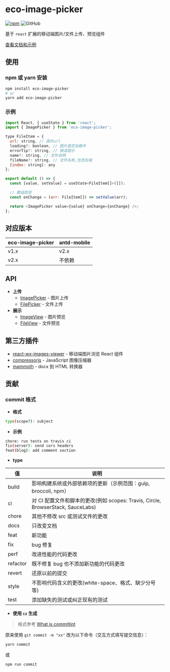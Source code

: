 # eco-image-picker

[![npm][npm]][npm-url]
![GitHub](https://shopmushi.com/configFile/assets/mit.svg)

基于 `react` 扩展的移动端图片/文件上传、预览组件

[查看文档和示例][site]

## 使用

### npm 或 yarn 安装

```bash
npm install eco-image-picker
# or
yarn add eco-image-picker
```

### 示例

```javascript
import React, { useState } from 'react';
import { ImagePicker } from 'eco-image-picker';

type FileItem = {
  url: string, // 图片url
  loading?: boolean, // 图片是否加载中
  errorTip?: string, // 错误提示
  name?: string, // 文件说明
  fileName?: string, // 文件名称,包含后缀
  [index: string]: any
};

export default () => {
  const [value, setValue] = useState<FileItem[]>([]);

  // 数组改变
  const onChange = (arr: FileItem[]) => setValue(arr);

  return <ImagePicker value={value} onChange={onChange} />;
};
```

## 对应版本

| eco-image-picker | antd-mobile |
| ---------------- | ----------- |
| v1.x             | v2.x        |
| v2.x             | 不依赖      |

## API

- **上传**
  - [ImagePicker] - 图片上传
  - [FilePicker] - 文件上传
- **展示**
  - [ImageView] - 图片预览
  - [FileView] - 文件预览

## 第三方插件

- [react-wx-images-viewer] - 移动端图片浏览 React 组件
- [compressorjs] - JavaScript 图像压缩器
- [mammoth] - docx 到 HTML 转换器

## 贡献

### commit 格式

- **格式**

```bash
type(scope?): subject
```

- **示例**

```bash
chore: run tests on travis ci
fix(server): send cors headers
feat(blog): add comment section
```

- **type**

| 值       | 说明                                                                             |
| -------- | -------------------------------------------------------------------------------- |
| build    | 影响构建系统或外部依赖项的更新（示例范围：gulp, broccoli, npm）                  |
| ci       | 对 CI 配置文件和脚本的更改(例如 scopes: Travis, Circle, BrowserStack, SauceLabs) |
| chore    | 其他不修改 src 或测试文件的更改                                                  |
| docs     | 只改变文档                                                                       |
| feat     | 新功能                                                                           |
| fix      | bug 修复                                                                         |
| perf     | 改进性能的代码更改                                                               |
| refactor | 既不修复 bug 也不添加新功能的代码更改                                            |
| revert   | 还原以前的提交                                                                   |
| style    | 不影响代码含义的更改(white-space、格式、缺少分号等)                              |
| test     | 添加缺失的测试或纠正现有的测试                                                   |

- **使用 `cz` 生成**

> 格式参考 [What is commitlint]

原来使用 `git commit -m "xx"` 改为以下命令（交互方式填写提交信息）：

```bash
yarn commit
```

或

```bash
npm run commit
```

[npm]: https://img.shields.io/npm/v/eco-image-picker.svg
[npm-url]: https://www.npmjs.com/package/eco-image-picker
[imagepicker]: /components/image-picker
[filepicker]: /components/file-picker
[imageview]: /components/image-view
[fileview]: /components/file-view
[react-wx-images-viewer]: https://www.npmjs.com/package/react-wx-images-viewer
[compressorjs]: https://www.npmjs.com/package/compressorjs
[mammoth]: https://www.npmjs.com/package/mammoth
[what is commitlint]: https://github.com/conventional-changelog/commitlint#what-is-commitlint
[site]: https://yicoding.github.io/eco-image-picker
